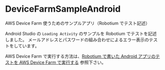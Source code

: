 # DeviceFarmSampleAndroid
AWS Device Farm 使うためのサンプルアプリ（Robotium でテスト記述）

Android Studio の `Loading Activity` のサンプルを Robotium でテストを記述しました。
メールアドレスとパスワードの組み合わせによるエラー表示のテストをしています。

AWS Device Farm で実行する方法は、[Robotium で書いた Android アプリのテストを AWS Device Farm で実行する](http://qiita.com/tatsuhama/items/27d5e3ef1056e740b085) 参照下さい。
